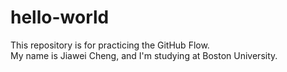 # hello-world
This repository is for practicing the GitHub Flow.  
My name is Jiawei Cheng, and I'm studying at Boston University.
